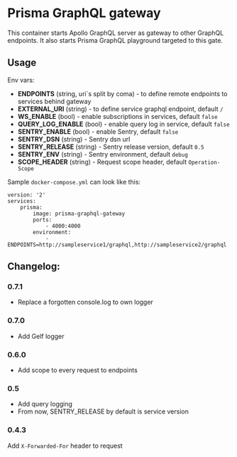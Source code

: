 # Prisma GraphQL gateway

This container starts Apollo GraphQL server as gateway to other GraphQL endpoints. It also starts Prisma GraphQL playground targeted to this gate.

## Usage

Env vars:
* **ENDPOINTS** (string, uri`s split by coma) - to define remote endpoints to services behind gateway
* **EXTERNAL_URI** (string) - to define service graphql endpoint, default `/`
* **WS_ENABLE** (bool) - enable subscriptions in services, default `false`
* **QUERY_LOG_ENABLE** (bool) - enable query log in service, default `false`
* **SENTRY_ENABLE** (bool) - enable Sentry, default `false`
* **SENTRY_DSN** (string) - Sentry dsn url
* **SENTRY_RELEASE** (string) - Sentry release version, default `0.5`
* **SENTRY_ENV** (string) - Sentry environment, default `debug`
* **SCOPE_HEADER** (string) - Request scope header, default `Operation-Scope`


Sample `docker-compose.yml` can look like this:
```
version: '2'
services:
    prisma:
        image: prisma-graphql-gateway
        ports:
            - 4000:4000
        environment:
            - ENDPOINTS=http://sampleservice1/graphql,http://sampleservice2/graphql
```

## Changelog:

### 0.7.1
* Replace a forgotten console.log to own logger

### 0.7.0
* Add Gelf logger

### 0.6.0
* Add scope to every request to endpoints

### 0.5
* Add query logging
* From now, SENTRY_RELEASE by default is service version

### 0.4.3
Add `X-Forwarded-For` header to request